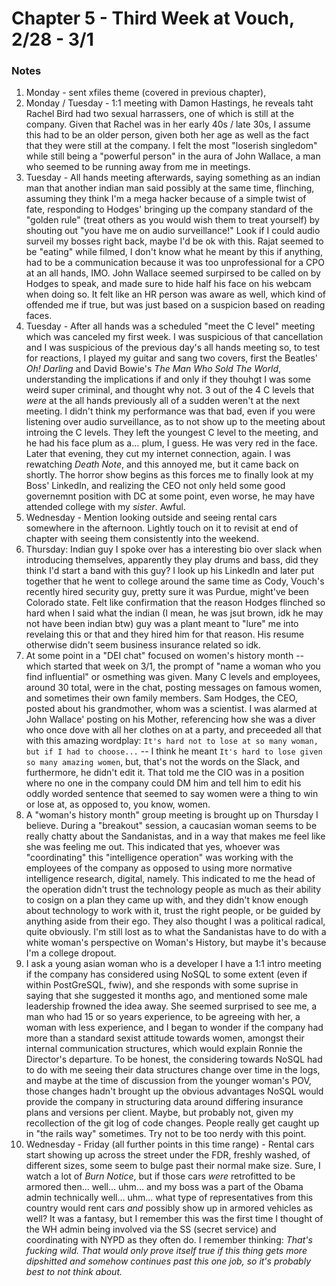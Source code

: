 # Chapter 5 - Third Week at Vouch, 2/28 - 3/1

### Notes

1. Monday - sent xfiles theme (covered in previous chapter), 
1. Monday / Tuesday - 1:1 meeting with Damon Hastings, he reveals taht Rachel Bird had two sexual harrassers, one of which is still at the company. Given that Rachel was in her early 40s / late 30s, I assume this had to be an older person, given both her age as well as the fact that they were still at the company. I felt the most "loserish singledom" while still being a "powerful person" in the aura of John Wallace, a man who seemed to be running away from me in meetings.
1. Tuesday - All hands meeting afterwards, saying something as an indian man that another indian man said possibly at the same time, flinching, assuming they think I'm a mega hacker because of a simple twist of fate, responding to Hodges' bringing up the company standard of the "golden rule" (treat others as you would wish them to treat yourself) by shouting out "you have me on audio surveillance!" Look if I could audio surveil my bosses right back, maybe I'd be ok with this. Rajat seemed to be "eating" while filmed, I don't know what he meant by this if anything, had to be a communication because it was too unprofessional for a CPO at an all hands, IMO. John Wallace seemed surpirsed to be called on by Hodges to speak, and made sure to hide half his face on his webcam when doing so. It felt like an HR person was aware as well, which kind of offended me if true, but was just based on a suspicion based on reading faces.
1. Tuesday - After all hands was a scheduled "meet the C level" meeting which was canceled my first week. I was suspicious of that cancellation and I was suspicious of the previous day's all hands meeting so, to test for reactions, I played my guitar and sang two covers, first the Beatles' _Oh! Darling_ and David Bowie's _The Man Who Sold The World_, understanding the implications if and only if they thouhgt I was some weird super criminal, and thought why not. 3 out of the 4 C levels that _were_ at the all hands previously all of a sudden weren't at the next meeting. I didn't think my performance was that bad, even if you were listening over audio surveillance, as to not show up to the meeting about introing the C levels. They left the youngest C level to the meeting, and he had his face plum as a... plum, I guess. He was very red in the face. Later that evening, they cut my internet connection, again. I was rewatching _Death Note_, and this annoyed me, but it came back on shortly. The horror show begins as this forces me to finally look at my Boss' LinkedIn, and realizing the CEO not only held some good governemnt position with DC at some point, even worse, he may have attended college with my _sister_. Awful.
1. Wednesday - Mention looking outside and seeing rental cars somewhere in the afternoon. Lightly touch on it to revisit at end of chapter with seeing them consistently into the weekend.
1. Thursday: Indian guy I spoke over has a interesting bio over slack when introducing themselves, apparently they play drums and bass, did they think I'd start a band with this guy? I look up his LinkedIn and later put together that he went to college around the same time as Cody, Vouch's recently hired security guy, pretty sure it was Purdue, might've been Colorado state. Felt like confirmation that the reason Hodges flinched so hard when I said what the indian (I mean, he was jsut brown, idk he may not have been indian btw) guy was a plant meant to "lure" me into revelaing this or that and they hired him for that reason. His resume otherwise didn't seem business insurance related so idk.
1. At some point in a "DEI chat" focused on women's history month -- which started that week on 3/1, the prompt of "name a woman who you find influential" or osmething was given. Many C levels and employees, around 30 total, were in the chat, posting messages on famous women, and sometimes their own family members. Sam Hodges, the CEO, posted about his grandmother, whom was a scientist. I was alarmed at John Wallace' posting on his Mother, referencing how she was a diver who once dove with all her clothes on at a party, and preceeded all that with this amazing wordplay: `It's hard not to lose at so many woman, but if I had to choose...` -- I think he meant `It's hard to lose given so many amazing women`, but, that's not the words on the Slack, and furthermore, he didn't edit it. That told me the CIO was in a position where no one in the company could DM him and tell him to edit his oddly worded sentence that seemed to say women were a thing to win or lose at, as opposed to, you know, women.
1. A "woman's history month" group meeting is brought up on Thursday I believe. During a "breakout" session, a caucasian woman seems to be really chatty about the Sandanistas, and in a way that makes me feel like she was feeling me out. This indicated that yes, whoever was "coordinating" this "intelligence operation" was working with the employees of the company as opposed to using more normative intelligence research, digital, namely. This indicated to me the head of the operation didn't trust the technology people as much as their ability to cosign on a plan they came up with, and they didn't know enough about technology to work with it, trust the right people, or be guided by anything aside from their ego. They also thought I was a political radical, quite obviously. I'm still lost as to what the Sandanistas have to do with a white woman's perspective on Woman's History, but maybe it's because I'm a college dropout. 
1. I ask a young asian woman who is a developer I have a 1:1 intro meeting if the company has considered using NoSQL to some extent (even if within PostGreSQL, fwiw), and she responds with some suprise in saying that she suggested it months ago, and mentioned some male leadership frowned the idea away. She seemed surprised to see me, a man who had 15 or so years experience, to be agreeing with her, a woman with less experience, and I began to wonder if the company had more than a standard sexist attitude towards women, amongst their internal communication structures, which would explain Ronnie the Director's departure. To be honest, the considering towards NoSQL had to do with me seeing their data structures change over time in the logs, and maybe at the time of discussion from the younger woman's POV, those changes hadn't brought up the obvious advantages NoSQL would provide the company in structuring data around differing insurance plans and versions per client. Maybe, but probably not, given my recollection of the git log of code changes. People really get caught up in "the rails way" sometimes. Try not to be too nerdy with this point.
1. Wednesday - Friday (all further points in this time range) - Rental cars start showing up across the street under the FDR, freshly washed, of different sizes, some seem to bulge past their normal make size. Sure, I watch a lot of _Burn Notice_, but if those cars _were_ retrofitted to be armored then... well... uhm... and my boss was a part of the Obama admin technically well... uhm... what type of representatives from this country would rent cars _and_ possibly show up in armored vehicles as well? It was a fantasy, but I remember this was the first time I thought of the WH admin being involved via the SS (secret service) and coordinating with NYPD as they often do. I remember thinking: _That's fucking wild. That would only prove itself true if this thing gets more dipshitted and somehow continues past this one job, so it's probably best to not think about._
